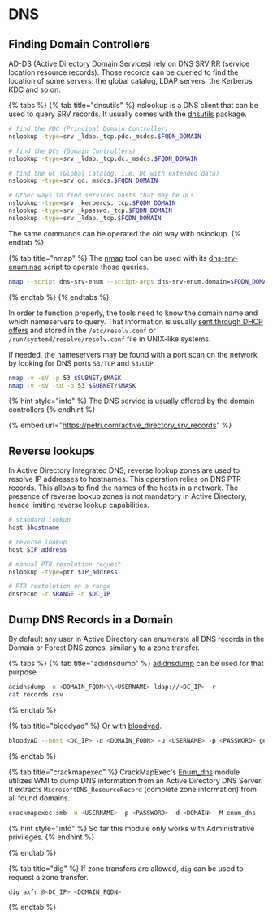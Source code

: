 # DNS

## Finding Domain Controllers

AD-DS (Active Directory Domain Services) rely on DNS SRV RR (service location resource records). Those records can be queried to find the location of some servers: the global catalog, LDAP servers, the Kerberos KDC and so on.&#x20;

{% tabs %}
{% tab title="dnsutils" %}
nslookup is a DNS client that can be used to query SRV records. It usually comes with the [dnsutils](https://packages.debian.org/buster/dnsutils) package.

```bash
# find the PDC (Principal Domain Controller)
nslookup -type=srv _ldap._tcp.pdc._msdcs.$FQDN_DOMAIN

# find the DCs (Domain Controllers)
nslookup -type=srv _ldap._tcp.dc._msdcs.$FQDN_DOMAIN

# find the GC (Global Catalog, i.e. DC with extended data)
nslookup -type=srv gc._msdcs.$FQDN_DOMAIN

# Other ways to find services hosts that may be DCs 
nslookup -type=srv _kerberos._tcp.$FQDN_DOMAIN
nslookup -type=srv _kpasswd._tcp.$FQDN_DOMAIN
nslookup -type=srv _ldap._tcp.$FQDN_DOMAIN
```

The same commands can be operated the old way with nslookup.
{% endtab %}

{% tab title="nmap" %}
The [nmap](https://nmap.org/) tool can be used with its [dns-srv-enum.nse](https://nmap.org/nsedoc/scripts/dns-srv-enum.html) script to operate those queries.

```bash
nmap --script dns-srv-enum --script-args dns-srv-enum.domain=$FQDN_DOMAIN
```
{% endtab %}
{% endtabs %}

In order to function properly, the tools need to know the domain name and which nameservers to query. That information is usually [sent through DHCP offers](dhcp.md) and stored in the `/etc/resolv.conf` or `/run/systemd/resolve/resolv.conf` file in UNIX-like systems.&#x20;

If needed, the nameservers may be found with a port scan on the network by looking for DNS ports `53/TCP` and `53/UDP`.

```bash
nmap -v -sV -p 53 $SUBNET/$MASK
nmap -v -sV -sU -p 53 $SUBNET/$MASK
```

{% hint style="info" %}
The DNS service is usually offered by the domain controllers
{% endhint %}

{% embed url="https://petri.com/active_directory_srv_records" %}

## Reverse lookups

In Active Directory Integrated DNS, reverse lookup zones are used to resolve IP addresses to hostnames. This operation relies on DNS PTR records. This allows to find the names of the hosts in a network. The presence of reverse lookup zones is not mandatory in Active Directory, hence limiting reverse lookup capabilities.

```bash
# standard lookup
host $hostname

# reverse lookup
host $IP_address

# manual PTR resolution request
nslookup -type=ptr $IP_address

# PTR restolution on a range
dnsrecon -r $RANGE -n $DC_IP
```

## Dump DNS Records in a Domain
By default any user in Active Directory can enumerate all DNS records in the Domain or Forest DNS zones, similarly to a zone transfer.

{% tabs %}
{% tab title="adidnsdump" %}
[adidnsdump](https://github.com/dirkjanm/adidnsdump) can be used for that purpose.

```bash
adidnsdump -u <DOMAIN_FQDN>\\<USERNAME> ldap://<DC_IP> -r
cat records.csv
```

{% endtab %}

{% tab title="bloodyad" %}
Or with [bloodyad](https://github.com/CravateRouge/bloodyAD).

```bash
bloodyAD --host <DC_IP> -d <DOMAIN_FQDN> -u <USERNAME> -p <PASSWORD> get dnsDump
```

{% endtab %}

{% tab title="crackmapexec" %}
CrackMapExec's [Enum_dns](https://www.infosecmatter.com/crackmapexec-module-library/?cmem=smb-enum_dns) module utilizes WMI to dump DNS information from an Active Directory DNS Server. It extracts `MicrosoftDNS_ResourceRecord` (complete zone information) from all found domains.
```bash
crackmapexec smb -u <USERNAME> -p <PASSWORD> -d <DOMAIN> -M enum_dns
```
{% hint style="info" %}
So far this module only works with Administrative privileges.
{% endhint %}

{% endtab %}

{% tab title="dig" %}
If zone transfers are allowed, `dig` can be used to request a zone transfer.

```bash
dig axfr @<DC_IP> <DOMAIN_FQDN>
```

{% endtab %}

